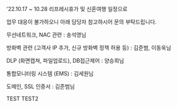 '22.10.17 ~ 10.28 리프레시휴가 및 신혼여행 일정으로

업무 대응이 불가하오니 아래 담당자 참고하시어 문의 부탁드립니다.


무선네트워크, NAC 관련 : 송석영님

방화벽 관련 (고객사 IP 추가, 신규 방화벽 정책 허용 등) : 김준범, 이동욱님

DLP (화면캡쳐, 파일업로드),  DB접근제어 : 양승희님

통합모니터링 시스템 (EMS) : 김세원님

도메인, SSL 인증서 : 김준범님

TEST
TEST2